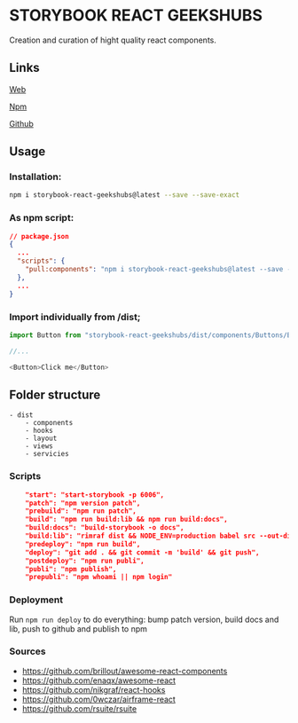 # STORYBOOK REACT GEEKSHUBS

Creation and curation of hight quality react components.

## Links

[Web](https://geekshubsacademy.github.io/storybook-react/)

[Npm](https://www.npmjs.com/package/storybook-react-geekshubs)

[Github](https://github.com/GeeksHubsAcademy/storybook-react)


## Usage

### Installation:

```sh
npm i storybook-react-geekshubs@latest --save --save-exact
```

### As npm script:
```json
// package.json
{
  ...
  "scripts": {
    "pull:components": "npm i storybook-react-geekshubs@latest --save --save-exact",
  },
  ...
}
```

### Import individually from /dist;
```js
import Button from "storybook-react-geekshubs/dist/components/Buttons/Button";

//...

<Button>Click me</Button>

```

## Folder structure

```
- dist
    - components
    - hooks
    - layout
    - views
    - servicies

```

### Scripts

```json
    "start": "start-storybook -p 6006",
    "patch": "npm version patch",
    "prebuild": "npm run patch",
    "build": "npm run build:lib && npm run build:docs",
    "build:docs": "build-storybook -o docs",
    "build:lib": "rimraf dist && NODE_ENV=production babel src --out-dir dist",
    "predeploy": "npm run build",
    "deploy": "git add . && git commit -m 'build' && git push",
    "postdeploy": "npm run publi",
    "publi": "npm publish",
    "prepubli": "npm whoami || npm login"
```

### Deployment

Run `npm run deploy`  to do everything:  bump patch version, build docs and lib, push to github and publish to npm

### Sources

- https://github.com/brillout/awesome-react-components
- https://github.com/enaqx/awesome-react
- https://github.com/nikgraf/react-hooks
- https://github.com/0wczar/airframe-react
- https://github.com/rsuite/rsuite
